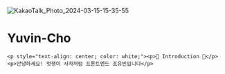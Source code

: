 ![KakaoTalk_Photo_2024-03-15-15-35-55](https://github.com/LikeLion-at-CAU-12th/Yuvin-Cho/assets/154900257/e6c79fbe-af04-4ce6-92d8-19cdd93e7235)

# Yuvin-Cho

    <p style="text-align: center; color: white;"><p>🦁 Introduction 🦁</p>
    <p>안녕하세요! 멋쟁이 사자처럼 프론트엔드 조유빈입니다</p>